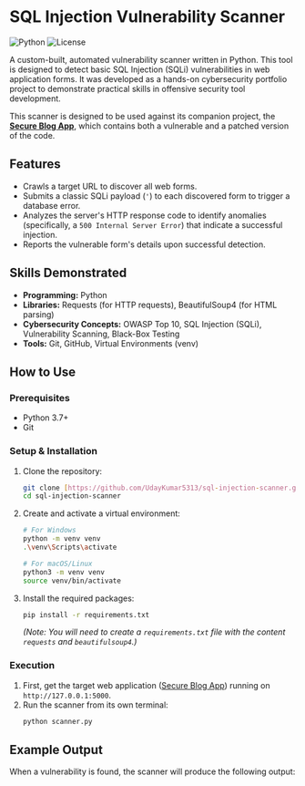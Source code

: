 # SQL Injection Vulnerability Scanner

![Python](https://img.shields.io/badge/Python-3.7%2B-blue)
![License](https://img.shields.io/badge/License-MIT-green)

A custom-built, automated vulnerability scanner written in Python. This tool is designed to detect basic SQL Injection (SQLi) vulnerabilities in web application forms. It was developed as a hands-on cybersecurity portfolio project to demonstrate practical skills in offensive security tool development.

This scanner is designed to be used against its companion project, the **[Secure Blog App](https://github.com/UdayKumar5313/secure-blog-app)**, which contains both a vulnerable and a patched version of the code.

## Features
- Crawls a target URL to discover all web forms.
- Submits a classic SQLi payload (`'`) to each discovered form to trigger a database error.
- Analyzes the server's HTTP response code to identify anomalies (specifically, a `500 Internal Server Error`) that indicate a successful injection.
- Reports the vulnerable form's details upon successful detection.

## Skills Demonstrated
* **Programming:** Python
* **Libraries:** Requests (for HTTP requests), BeautifulSoup4 (for HTML parsing)
* **Cybersecurity Concepts:** OWASP Top 10, SQL Injection (SQLi), Vulnerability Scanning, Black-Box Testing
* **Tools:** Git, GitHub, Virtual Environments (venv)

## How to Use

### Prerequisites
* Python 3.7+
* Git

### Setup & Installation
1.  Clone the repository:
    ```sh
    git clone [https://github.com/UdayKumar5313/sql-injection-scanner.git](https://github.com/UdayKumar5313/sql-injection-scanner.git)
    cd sql-injection-scanner
    ```
2.  Create and activate a virtual environment:
    ```sh
    # For Windows
    python -m venv venv
    .\venv\Scripts\activate

    # For macOS/Linux
    python3 -m venv venv
    source venv/bin/activate
    ```
3.  Install the required packages:
    ```sh
    pip install -r requirements.txt
    ```
    *(Note: You will need to create a `requirements.txt` file with the content `requests` and `beautifulsoup4`.)*

### Execution
1.  First, get the target web application ([Secure Blog App](https://github.com/UdayKumar5313/secure-blog-app)) running on `http://127.0.0.1:5000`.
2.  Run the scanner from its own terminal:
    ```sh
    python scanner.py
    ```

## Example Output
When a vulnerability is found, the scanner will produce the following output:
